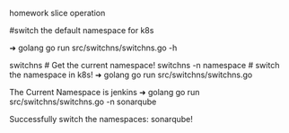 homework
slice operation

#switch  the default namespace for k8s

➜  golang go run src/switchns/switchns.go -h

switchns               # Get the current namespace!
switchns -n namespace  # switch the namespace in k8s!
➜  golang go run src/switchns/switchns.go

The Current Namespace is jenkins
➜  golang go run src/switchns/switchns.go -n sonarqube

Successfully switch the namespaces: sonarqube!
